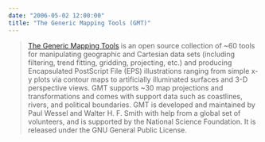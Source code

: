```yaml
---
date: "2006-05-02 12:00:00"
title: "The Generic Mapping Tools (GMT)"
---
```




> [The Generic Mapping Tools](http://gmt.soest.hawaii.edu/) is an open source collection of ~60 tools for manipulating geographic and Cartesian data sets (including filtering, trend fitting, gridding, projecting, etc.) and producing Encapsulated PostScript File (EPS) illustrations ranging from simple x-y plots via contour maps to artificially illuminated surfaces and 3-D perspective views. GMT supports ~30 map projections and transformations and comes with support data such as coastlines, rivers, and political boundaries. GMT is developed and maintained by Paul Wessel and Walter H. F. Smith with help from a global set of volunteers, and is supported by the National Science Foundation. It is released under the GNU General Public License.


